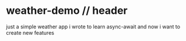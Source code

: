 # weather-demo // header
just a simple weather app i wrote to learn async-await and now i want to create new features

